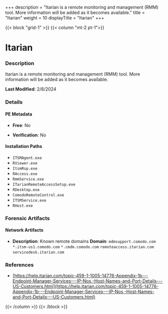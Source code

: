 +++
description = "Itarian is a remote monitoring and management (RMM) tool. More information will be added as it becomes available."
title = "Itarian"
weight = 10
displayTitle = "Itarian"
+++


{{< block "grid-1" >}}
{{< column "mt-2 pt-1">}}

# Itarian


### Description

Itarian is a remote monitoring and management (RMM) tool. More information will be added as it becomes available.



**Last Modified**: 2/8/2024

### Details


#### PE Metadata


- **Free**: No

- **Verification**: No




#### Installation Paths
- `ITSMAgent.exe`
- `RViewer.exe`
- `ItsmRsp.exe`
- `RAccess.exe`
- `RmmService.exe`
- `ITarianRemoteAccessSetup.exe`
- `RDesktop.exe`
- `ComodoRemoteControl.exe`
- `ITSMService.exe`
- `RHost.exe`

### Forensic Artifacts




#### Network Artifacts

- **Description**: Known remote domains
  **Domain**: `mdmsupport.comodo.com` `*.itsm-us1.comodo.com` `*.cmdm.comodo.com` `remoteaccess.itarian.com` `servicedesk.itarian.com`





### References
- [https://help.itarian.com/topic-459-1-1005-14776-Appendix-1b---Endpoint-Manager-Services---IP-Nos,-Host-Names-and-Port-Details---US-Customers.html](https://help.itarian.com/topic-459-1-1005-14776-Appendix-1b---Endpoint-Manager-Services---IP-Nos,-Host-Names-and-Port-Details---US-Customers.html)



{{< /column >}}
{{< /block >}}
